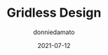 ---
author: donniedamato
date: 2021-07-12
tags:
  - websites
  - design
  - layout
target_url: https://gridless.design/
title: Gridless Design
---